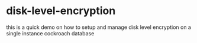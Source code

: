 # disk-level-encryption
this is a quick demo on how to setup and manage disk level encryption on a single instance cockroach database
